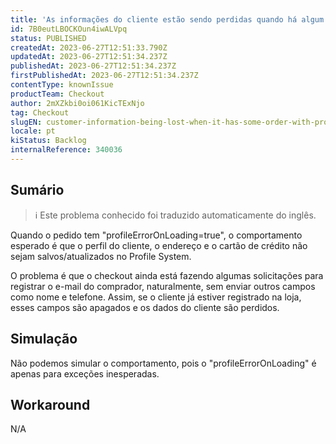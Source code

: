 ```yaml
---
title: 'As informações do cliente estão sendo perdidas quando há algum pedido com ''profileErrorOnLoading'''
id: 7B0eutLBOCKOun4iwALVpq
status: PUBLISHED
createdAt: 2023-06-27T12:51:33.790Z
updatedAt: 2023-06-27T12:51:34.237Z
publishedAt: 2023-06-27T12:51:34.237Z
firstPublishedAt: 2023-06-27T12:51:34.237Z
contentType: knownIssue
productTeam: Checkout
author: 2mXZkbi0oi061KicTExNjo
tag: Checkout
slugEN: customer-information-being-lost-when-it-has-some-order-with-profileerroronloading
locale: pt
kiStatus: Backlog
internalReference: 340036
---
```


## Sumário

>ℹ️ Este problema conhecido foi traduzido automaticamente do inglês.


Quando o pedido tem "profileErrorOnLoading=true", o comportamento esperado é que o perfil do cliente, o endereço e o cartão de crédito não sejam salvos/atualizados no Profile System.

O problema é que o checkout ainda está fazendo algumas solicitações para registrar o e-mail do comprador, naturalmente, sem enviar outros campos como nome e telefone. Assim, se o cliente já estiver registrado na loja, esses campos são apagados e os dados do cliente são perdidos.

## Simulação


Não podemos simular o comportamento, pois o "profileErrorOnLoading" é apenas para exceções inesperadas.



## Workaround


N/A




